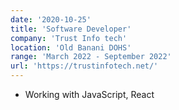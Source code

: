 ```yaml
---
date: '2020-10-25'
title: 'Software Developer'
company: 'Trust Info tech'
location: 'Old Banani DOHS'
range: 'March 2022 - September 2022'
url: 'https://trustinfotech.net/'
---
```


- Working with JavaScript, React
